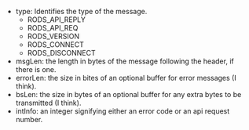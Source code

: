 - type: Identifies the type of the message.
	-  RODS_API_REPLY
	-  RODS_API_REQ
	-  RODS_VERSION
	-  RODS_CONNECT
	-  RODS_DISCONNECT
- msgLen: the length in bytes of the message following the header, if there is one.
- errorLen: the size in bites of an optional buffer for error messages (I think).
- bsLen: the size in bytes of an optional buffer for any extra bytes to be transmitted (I think).
- intInfo: an integer signifying either an error code or an api request number.